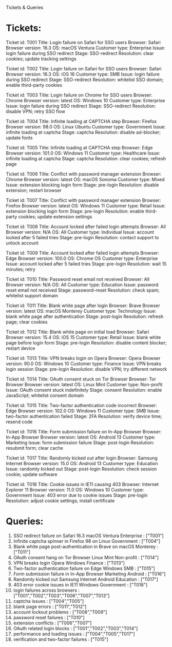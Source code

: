 Tickets & Queries
# Tickets:

Ticket id: T001
Title: Login failure on Safari for SSO users
Browser: Safari
Browser version: 16.3
OS: macOS Ventura
Customer type: Enterprise
Issue: login failure during SSO redirect
Stage: SSO-redirect
Resolution: clear cookies; update tracking settings

Ticket id: T002
Title: Login failure on Safari for SSO users
Browser: Safari
Browser version: 16.3
OS: iOS 16
Customer type: SMB
Issue: login failure during SSO redirect
Stage: SSO-redirect
Resolution: whitelist SSO domain; enable third-party cookies

Ticket id: T003
Title: Login failure on Chrome for SSO users
Browser: Chrome
Browser version: latest
OS: Windows 10
Customer type: Enterprise
Issue: login failure during SSO redirect
Stage: SSO-redirect
Resolution: disable VPN; retry SSO flow

Ticket id: T004
Title: Infinite loading at CAPTCHA step
Browser: Firefox
Browser version: 98.0
OS: Linux Ubuntu
Customer type: Government
Issue: infinite loading at captcha
Stage: captcha
Resolution: disable ad-blocker; update fonts

Ticket id: T005
Title: Infinite loading at CAPTCHA step
Browser: Edge
Browser version: 101.0
OS: Windows 11
Customer type: Healthcare
Issue: infinite loading at captcha
Stage: captcha
Resolution: clear cookies; refresh page

Ticket id: T006
Title: Conflict with password manager extension
Browser: Chrome
Browser version: latest
OS: macOS Sonoma
Customer type: Mixed
Issue: extension blocking login form
Stage: pre-login
Resolution: disable extension; restart browser

Ticket id: T007
Title: Conflict with password manager extension
Browser: Firefox
Browser version: latest
OS: Windows 11
Customer type: Retail
Issue: extension blocking login form
Stage: pre-login
Resolution: enable third-party cookies; update extension settings

Ticket id: T008
Title: Account locked after failed login attempts
Browser: All
Browser version: N/A
OS: All
Customer type: Individual
Issue: account locked after 5 failed tries
Stage: pre-login
Resolution: contact support to unlock account

Ticket id: T009
Title: Account locked after failed login attempts
Browser: Edge
Browser version: 100.0
OS: Chrome OS
Customer type: Enterprise
Issue: account locked after 5 failed tries
Stage: pre-login
Resolution: wait 15 minutes; retry

Ticket id: T010
Title: Password reset email not received
Browser: All
Browser version: N/A
OS: All
Customer type: Education
Issue: password reset email not received
Stage: password-reset
Resolution: check spam; whitelist support domain

Ticket id: T011
Title: Blank white page after login
Browser: Brave
Browser version: latest
OS: macOS Monterey
Customer type: Technology
Issue: blank white page after authentication
Stage: post-login
Resolution: refresh page; clear cookies

Ticket id: T012
Title: Blank white page on initial load
Browser: Safari
Browser version: 15.4
OS: iOS 15
Customer type: Retail
Issue: blank white page before login form
Stage: pre-login
Resolution: disable content blocker; restart device

Ticket id: T013
Title: VPN breaks login on Opera
Browser: Opera
Browser version: 90.0
OS: Windows 10
Customer type: Finance
Issue: VPN breaks login session
Stage: pre-login
Resolution: disable VPN; try different network

Ticket id: T014
Title: OAuth consent stuck on Tor Browser
Browser: Tor Browser
Browser version: latest
OS: Linux Mint
Customer type: Non-profit
Issue: OAuth consent stuck indefinitely
Stage: consent
Resolution: enable JavaScript; whitelist consent domain

Ticket id: T015
Title: Two-factor authentication code incorrect
Browser: Edge
Browser version: 102.0
OS: Windows 11
Customer type: SMB
Issue: two-factor authentication failed
Stage: 2FA
Resolution: verify device time; resend code

Ticket id: T016
Title: Form submission failure on In-App Browser
Browser: In-App Browser
Browser version: latest
OS: Android 13
Customer type: Marketing
Issue: form submission failure
Stage: post-login
Resolution: resubmit form; clear cache

Ticket id: T017
Title: Randomly kicked out after login
Browser: Samsung Internet
Browser version: 15.0
OS: Android 13
Customer type: Education
Issue: randomly kicked out
Stage: post-login
Resolution: check session cookie; update software

Ticket id: T018
Title: Cookie issues in IE11 causing 403
Browser: Internet Explorer 11
Browser version: 11.0
OS: Windows 10
Customer type: Government
Issue: 403 error due to cookie issues
Stage: pre-login
Resolution: adjust cookie settings; install certificate

# Queries:

1. SSO redirect failure on Safari 16.3 macOS Ventura Enterprise : ["T001"]
2. Infinite captcha spinner in Firefox 98 on Linux Government : ["T004"]
3. Blank white page post-authentication in Brave on macOS Monterey : ["T011"]
4. OAuth consent hang on Tor Browser Linux Mint Non-profit : ["T014"]
5. VPN breaks login Opera Windows Finance : ["T013"]
6. Two-factor authentication failure on Edge Windows SMB : ["T015"]
7. Form submission failure in In-App Browser Marketing Android : ["T016"]
8. Randomly kicked out Samsung Internet Android Education : ["T017"]
9. 403 error cookie issues in IE11 Windows Government : ["T018"]
10. login failures across browsers : ["T001","T002","T003","T006","T007","T013"]
11. captcha issues : ["T004","T005"]
12. blank page errors : ["T011","T012"]
13. account lockout problems : ["T008","T009"]
14. password reset failures : ["T010"]
15. extension conflicts : ["T006","T007"]
16. OAuth related login blocks : ["T001","T002","T003","T014"]
17. performance and loading issues : ["T004","T005","T017"]
18. verification and two-factor failures : ["T015"]